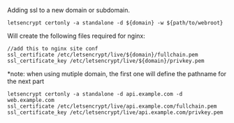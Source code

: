 

Adding ssl to a new domain or subdomain.

```
letsencrypt certonly -a standalone -d ${domain} -w ${path/to/webroot}
```

Will create the following files required for nginx:

```
//add this to nginx site conf
ssl_certificate /etc/letsencrypt/live/${domain}/fullchain.pem
ssl_certificate_key /etc/letsencrypt/live/${domain}/privkey.pem
```

*note: when using mutiple domain, the first one will define the pathname for the next part
```
letsencrypt certonly -a standalone -d api.example.com -d web.example.com
ssl_certificate /etc/letsencrypt/live/api.example.com/fullchain.pem
ssl_certificate_key /etc/letsencrypt/live/api.example.com/privkey.pem
```
